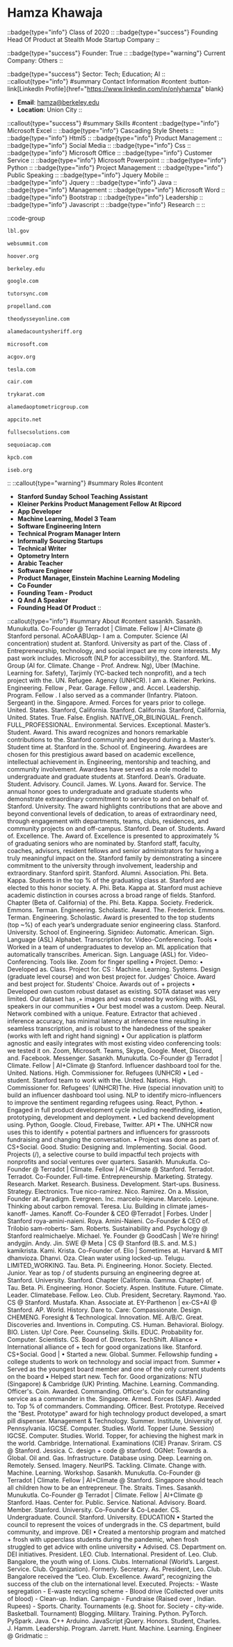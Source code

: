 # Hamza Khawaja
::badge{type="info"}
Class of 2020
::
::badge{type="success"}
Founding Head Of Product at Stealth Mode Startup Company
::

::badge{type="success"}
Founder: True
::
::badge{type="warning"}
Current Company: Others
::

::badge{type="success"}
Sector: Tech; Education; AI
::
::callout{type="info"}
#summary
Contact Information
#content
:button-link[LinkedIn Profile]{href="https://www.linkedin.com/in/onlyhamza" blank}
- **Email**: hamza@berkeley.edu
- **Location**: Union City
::

::callout{type="success"}
#summary
Skills
#content
::badge{type="info"}
Microsoft Excel
::
::badge{type="info"}
Cascading Style Sheets
::
::badge{type="info"}
Html5
::
::badge{type="info"}
Product Management
::
::badge{type="info"}
Social Media
::
::badge{type="info"}
Css
::
::badge{type="info"}
Microsoft Office
::
::badge{type="info"}
Customer Service
::
::badge{type="info"}
Microsoft Powerpoint
::
::badge{type="info"}
Python
::
::badge{type="info"}
Project Management
::
::badge{type="info"}
Public Speaking
::
::badge{type="info"}
Jquery Mobile
::
::badge{type="info"}
Jquery
::
::badge{type="info"}
Java
::
::badge{type="info"}
Management
::
::badge{type="info"}
Microsoft Word
::
::badge{type="info"}
Bootstrap
::
::badge{type="info"}
Leadership
::
::badge{type="info"}
Javascript
::
::badge{type="info"}
Research
::
::

::code-group
```bash [Lawrence Berkeley National Laboratory]
lbl.gov
```
```bash [Web Summit]
websummit.com
```
```bash [Hoover Institution at Stanford University]
hoover.org
```
```bash [UC Berkeley]
berkeley.edu
```
```bash [Google]
google.com
```
```bash [TutorSync, Inc.]
tutorsync.com
```
```bash [Propelland]
propelland.com
```
```bash [Odyssey]
theodysseyonline.com
```
```bash [Alameda County Sheriff's Office]
alamedacountysheriff.org
```
```bash [Microsoft]
microsoft.com
```
```bash [Alameda County]
acgov.org
```
```bash [Tesla]
tesla.com
```
```bash [CAIR]
cair.com
```
```bash [Karat]
trykarat.com
```
```bash [Alameda Optometric Group]
alamedaoptometricgroup.com
```
```bash [Stealth Mode Startup Company]
appcito.net
```
```bash [Salesforce.com]
fullsecsolutions.com
```
```bash [Sequoia Capital India]
sequoiacap.com
```
```bash [Kleiner Perkins Caufield & Byers]
kpcb.com
```
```bash [Islamic Society Of East Bay]
iseb.org
```
::
::callout{type="warning"}
#summary
Roles
#content
- **Stanford Sunday School Teaching Assistant**
- **Kleiner Perkins Product Management Fellow At Ripcord**
- **App Developer**
- **Machine Learning, Model 3 Team**
- **Software Engineering Intern**
- **Technical Program Manager Intern**
- **Informally Sourcing Startups**
- **Technical Writer**
- **Optometry Intern**
- **Arabic Teacher**
- **Software Engineer**
- **Product Manager, Einstein Machine Learning Modeling**
- **Co Founder**
- **Founding Team - Product**
- **Q And A Speaker**
- **Founding Head Of Product**
::

::callout{type="info"}
#summary
About
#content
sasankh. Sasankh. Munukutla. Co-Founder @ Terradot | Climate. Fellow | AI+Climate @ Stanford personal. ACoAABUqp- I am a. Computer. Science (AI concentration) student at. Stanford. University as part of the. Class of . Entrepreneurship, technology, and social impact are my core interests. My past work includes. Microsoft (NLP for accessibility), the. Stanford. ML. Group (AI for. Climate. Change - Prof. Andrew. Ng), Uber (Machine. Learning for. Safety), Tarjimly (YC-backed tech nonprofit), and a tech project with the. UN. Refugee. Agency (UNHCR). I am a. Kleiner. Perkins. Engineering. Fellow , Pear. Garage. Fellow , and. Accel. Leadership. Program. Fellow . I also served as a commander (Infantry. Platoon. Sergeant) in the. Singapore. Armed. Forces for years prior to college. United. States. Stanford, California. Stanford. California. Stanford, California, United. States. True. False. English. NATIVE_OR_BILINGUAL. French. FULL_PROFESSIONAL. Environmental. Services. Exceptional. Master’s. Student. Award. This award recognizes and honors remarkable contributions to the. Stanford community and beyond during a. Master’s. Student time at. Stanford in the. School of. Engineering. Awardees are chosen for this prestigious award based on academic excellence, intellectual achievement in. Engineering, mentorship and teaching, and community involvement. Awardees have served as a role model to undergraduate and graduate students at. Stanford. Dean’s. Graduate. Student. Advisory. Council. James. W. Lyons. Award for. Service. The annual honor goes to undergraduate and graduate students who demonstrate extraordinary commitment to service to and on behalf of. Stanford. University. The award highlights contributions that are above and beyond conventional levels of dedication, to areas of extraordinary need, through engagement with departments, teams, clubs, residences, and community projects on and off-campus. Stanford. Dean of. Students. Award of. Excellence. The. Award of. Excellence is presented to approximately % of graduating seniors who are nominated by. Stanford staff, faculty, coaches, advisors, resident fellows and senior administrators for having a truly meaningful impact on the. Stanford family by demonstrating a sincere commitment to the university through involvement, leadership and extraordinary. Stanford spirit. Stanford. Alumni. Association. Phi. Beta. Kappa. Students in the top % of the graduating class at. Stanford are elected to this honor society. A. Phi. Beta. Kappa at. Stanford must achieve academic distinction in courses across a broad range of fields. Stanford. Chapter (Beta of. California) of the. Phi. Beta. Kappa. Society. Frederick. Emmons. Terman. Engineering. Scholastic. Award. The. Frederick. Emmons. Terman. Engineering. Scholastic. Award is presented to the top students (top ~%) of each year’s undergraduate senior engineering class. Stanford. University. School of. Engineering. Signideo: Automatic. American. Sign. Language (ASL) Alphabet. Transcription for. Video-Conferencing. Tools • Worked in a team of undergraduates to develop an. ML application that automatically transcribes. American. Sign. Language (ASL) for. Video-Conferencing. Tools like. Zoom for finger spelling • Project. Demo: • Developed as. Class. Project for. CS : Machine. Learning. Systems. Design (graduate level course) and won best project for. Judges' Choice. Award and best project for. Students' Choice. Awards out of + projects • Developed own custom robust dataset as existing. SOTA dataset was very limited. Our dataset has ,+ images and was created by working with. ASL speakers in our communities • Our best model was a custom. Deep. Neural. Network combined with a unique. Feature. Extractor that achieved . inference accuracy, has minimal latency at inference time resulting in seamless transcription, and is robust to the handedness of the speaker (works with left and right hand signing) • Our application is platform agnostic and easily integrates with most existing video conferencing tools: we tested it on. Zoom, Microsoft. Teams, Skype, Google. Meet, Discord, and. Facebook. Messenger. Sasankh. Munukutla. Co-Founder @ Terradot | Climate. Fellow | AI+Climate @ Stanford. Influencer dashboard tool for the. United. Nations. High. Commissioner for. Refugees (UNHCR) • Led -student. Stanford team to work with the. United. Nations. High. Commissioner for. Refugees' (UNHCR)The. Hive (special innovation unit) to build an influencer dashboard tool using. NLP to identify micro-influencers to improve the sentiment regarding refugees using. React, Python. • Engaged in full product development cycle including needfinding, ideation, prototyping, development and deployment. • Led backend development using. Python, Google. Cloud, Firebase, Twitter. API • The. UNHCR now uses this to identify + potential partners and influencers for grassroots fundraising and changing the conversation. • Project was done as part of. CS+Social. Good. Studio: Designing and. Implementing. Social. Good. Projects (/), a selective course to build impactful tech projects with nonprofits and social ventures over quarters. Sasankh. Munukutla. Co-Founder @ Terradot | Climate. Fellow | AI+Climate @ Stanford. Terradot. Terradot. Co-Founder. Full-time. Entrepreneurship. Marketing. Strategy. Research. Market. Research. Business. Development. Start-ups. Business. Strategy. Electronics. True nico-ramirez. Nico. Ramirez. On a. Mission, Founder at. Paradigm. Evergreen. Inc. marcelo-lejeune. Marcelo. Lejeune. Thinking about carbon removal. Teresa. Liu. Building in climate james-kanoff- James. Kanoff. Co-Founder & CEO @Terradot | Forbes. Under | Stanford roya-amini-naieni. Roya. Amini-Naieni. Co-Founder & CEO of. Trilobio sam-roberts- Sam. Roberts. Sustainability and. Psychology @ Stanford realmichaelye. Michael. Ye. Founder @ GoodCash | We're hiring! andygjin. Andy. Jin. SWE @ Meta | CS @ Stanford (B.S. and. M.S.) kamikrista. Kami. Krista. Co-Founder of. Elio | Sometimes at. Harvard & MIT dhanvioza. Dhanvi. Oza. Clean water using locked-up. Telugu. LIMITED_WORKING. Tau. Beta. Pi. Engineering. Honor. Society. Elected. Junior. Year as top / of students pursuing an engineering degree at. Stanford. University. Stanford. Chapter (California. Gamma. Chapter) of. Tau. Beta. Pi. Engineering. Honor. Society. Aspen. Institute. Future. Climate. Leader. Climatebase. Fellow. Leo. Club. President, Secretary. Raymond. Yao. CS @ Stanford. Mustafa. Khan. Associate at. EY-Parthenon | ex-CS+AI @ Stanford. AP. World. History. Dare to. Care: Compassionate. Design. CHEMENG. Foresight & Technological. Innovation. ME. A/B/C. Great. Discoveries and. Inventions in. Computing. CS. Human. Behavioral. Biology. BIO. Listen. Up! Core. Peer. Counseling. Skills. EDUC. Probability for. Computer. Scientists. CS. Board of. Directors. TechShift. Alliance • International alliance of + tech for good organizations like. Stanford. CS+Social. Good | • Started a new. Global. Summer. Fellowship funding + college students to work on technology and social impact from. Summer • Served as the youngest board member and one of the only current students on the board • Helped start new. Tech for. Good organizations: NTU (Singapore) & Cambridge (UK) Printing. Machine. Learning. Commanding. Officer's. Coin. Awarded. Commanding. Officer's. Coin for outstanding service as a commander in the. Singapore. Armed. Forces (SAF). Awarded to. Top % of commanders. Commanding. Officer. Best. Prototype. Received the "Best. Prototype" award for high technology product developed, a smart pill dispenser. Management & Technology. Summer. Institute, University of. Pennsylvania. IGCSE. Computer. Studies. World. Topper (June. Session) IGCSE. Computer. Studies. World. Topper, for achieving the highest mark in the world. Cambridge. International. Examinations (CIE) Pranav. Sriram. CS @ Stanford. Jessica. C. design + code @ stanford. OGNet: Towards a. Global. Oil and. Gas. Infrastructure. Database using. Deep. Learning on. Remotely. Sensed. Imagery. NeurIPS. Tackling. Climate. Change with. Machine. Learning. Workshop. Sasankh. Munukutla. Co-Founder @ Terradot | Climate. Fellow | AI+Climate @ Stanford. Singapore should teach all children how to be an entrepreneur. The. Straits. Times. Sasankh. Munukutla. Co-Founder @ Terradot | Climate. Fellow | AI+Climate @ Stanford. Haas. Center for. Public. Service. National. Advisory. Board. Member. Stanford. University. Co-Founder & Co-Leader. CS. Undergraduate. Council. Stanford. University. EDUCATION • Started the council to represent the voices of undergrads in the. CS department, build community, and improve. DEI • Created a mentorship program and matched + frosh with upperclass students during the pandemic, when frosh struggled to get advice with online university • Advised. CS. Department on. DEI initiatives. President. LEO. Club. International. President of. Leo. Club. Bangalore, the youth wing of. Lions. Clubs. International (World’s. Largest. Service. Club. Organization). Formerly. Secretary. As. President, Leo. Club. Bangalore received the “Leo. Club. Excellence. Award”, recognizing the success of the club on the international level. Executed. Projects: - Waste segregation - E-waste recycling scheme - Blood drive (Collected over units of blood) - Clean-up. Indian. Campaign - Fundraise (Raised over , Indian. Rupees) - Sports. Charity. Tournaments (e.g. Shoot for. Society - city-wide. Basketball. Tournament) Blogging. Military. Training. Python. PyTorch. PySpark. Java. C++ Arduino. JavaScript jQuery. Honors. Student, Charles. J. Hamm. Leadership. Program. Jarrett. Hunt. Machine. Learning. Engineer @ Gridmatic
::

